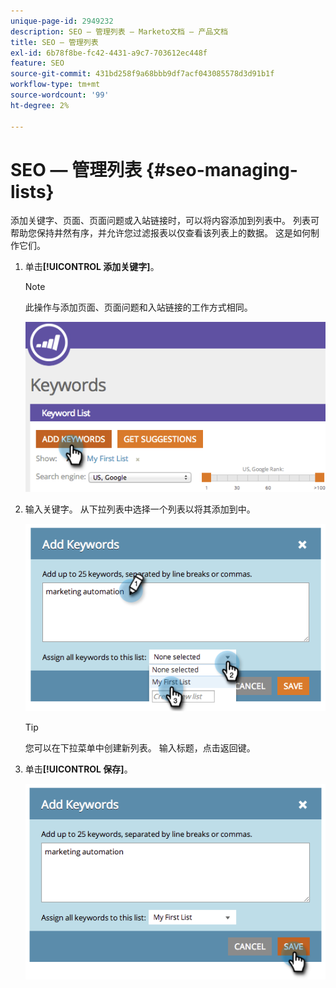 ```yaml
---
unique-page-id: 2949232
description: SEO — 管理列表 — Marketo文档 — 产品文档
title: SEO — 管理列表
exl-id: 6b78f8be-fc42-4431-a9c7-703612ec448f
feature: SEO
source-git-commit: 431bd258f9a68bbb9df7acf043085578d3d91b1f
workflow-type: tm+mt
source-wordcount: '99'
ht-degree: 2%

---
```


# SEO — 管理列表 {#seo-managing-lists}

添加关键字、页面、页面问题或入站链接时，可以将内容添加到列表中。 列表可帮助您保持井然有序，并允许您过滤报表以仅查看该列表上的数据。 这是如何制作它们。

1. 单击&#x200B;**[!UICONTROL 添加关键字]**。

   >[!NOTE]
   >
   >此操作与添加页面、页面问题和入站链接的工作方式相同。

   ![](assets/image2014-9-18-13-3a24-3a35.png)

1. 输入关键字。 从下拉列表中选择一个列表以将其添加到中。

   ![](assets/image2014-9-18-13-3a24-3a50.png)

   >[!TIP]
   >
   >您可以在下拉菜单中创建新列表。 输入标题，点击返回键。

1. 单击&#x200B;**[!UICONTROL 保存]**。

   ![](assets/image2014-9-18-13-3a25-3a36.png)
